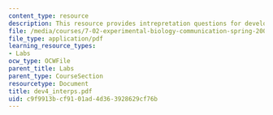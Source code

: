 ```yaml
---
content_type: resource
description: This resource provides intrepretation questions for development day 4.
file: /media/courses/7-02-experimental-biology-communication-spring-2005/c9f9913bcf9101ad4d363928629cf76b_dev4_interps.pdf
file_type: application/pdf
learning_resource_types:
- Labs
ocw_type: OCWFile
parent_title: Labs
parent_type: CourseSection
resourcetype: Document
title: dev4_interps.pdf
uid: c9f9913b-cf91-01ad-4d36-3928629cf76b
---
```

